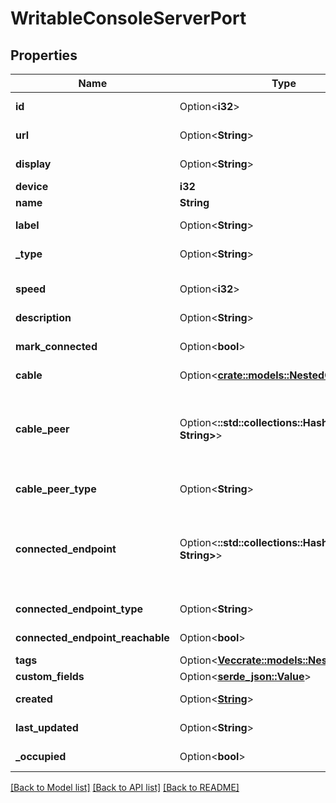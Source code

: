 # WritableConsoleServerPort

## Properties

Name | Type | Description | Notes
------------ | ------------- | ------------- | -------------
**id** | Option<**i32**> |  | [optional][readonly]
**url** | Option<**String**> |  | [optional][readonly]
**display** | Option<**String**> |  | [optional][readonly]
**device** | **i32** |  | 
**name** | **String** |  | 
**label** | Option<**String**> | Physical label | [optional]
**_type** | Option<**String**> | Physical port type | [optional]
**speed** | Option<**i32**> | Port speed in bits per second | [optional]
**description** | Option<**String**> |  | [optional]
**mark_connected** | Option<**bool**> | Treat as if a cable is connected | [optional]
**cable** | Option<[**crate::models::NestedCable**](NestedCable.md)> |  | [optional]
**cable_peer** | Option<**::std::collections::HashMap<String, String>**> |  Return the appropriate serializer for the cable termination model.  | [optional][readonly]
**cable_peer_type** | Option<**String**> |  | [optional][readonly]
**connected_endpoint** | Option<**::std::collections::HashMap<String, String>**> |  Return the appropriate serializer for the type of connected object.  | [optional][readonly]
**connected_endpoint_type** | Option<**String**> |  | [optional][readonly]
**connected_endpoint_reachable** | Option<**bool**> |  | [optional][readonly]
**tags** | Option<[**Vec<crate::models::NestedTag>**](NestedTag.md)> |  | [optional]
**custom_fields** | Option<[**serde_json::Value**](.md)> |  | [optional]
**created** | Option<[**String**](string.md)> |  | [optional][readonly]
**last_updated** | Option<**String**> |  | [optional][readonly]
**_occupied** | Option<**bool**> |  | [optional][readonly]

[[Back to Model list]](../README.md#documentation-for-models) [[Back to API list]](../README.md#documentation-for-api-endpoints) [[Back to README]](../README.md)


